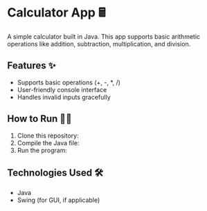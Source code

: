 # Calculator App 🖩
A simple calculator built in Java. This app supports basic arithmetic operations like addition, subtraction, multiplication, and division.

## Features ✨
- Supports basic operations (+, -, *, /)
- User-friendly console interface
- Handles invalid inputs gracefully

## How to Run 🏃‍♂️
1. Clone this repository:
2. Compile the Java file:
3. Run the program:

## Technologies Used 🛠
- Java
- Swing (for GUI, if applicable)
